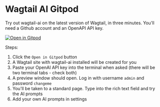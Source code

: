 # Wagtail AI Gitpod

Try out wagtail-ai on the latest version of Wagtail, in three minutes. You'll need a Github account and an OpenAPI API key.

[![Open in Gitpod](https://gitpod.io/button/open-in-gitpod.svg)](https://gitpod.io/#https://github.com/tomdyson/wagtail-ai-gitpod)

Steps:

1. Click the ``Open in Gitpod`` button
2. A Wagtail site with wagtail-ai installed will be created for you
3. Paste your OpenAI API key into the terminal when asked (there will be two terminal tabs - check both)
4. A preview window should open. Log in with username `admin` and password `changeme`
5. You'll be taken to a standard page. Type into the rich text field and try the AI prompts
6. Add your own AI prompts in settings
